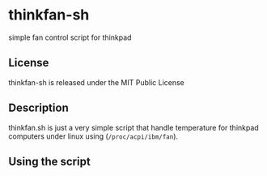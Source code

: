 thinkfan-sh
===========

simple fan control script for thinkpad

## License ###

thinkfan-sh is released under the MIT Public License

## Description ##

thinkfan.sh is just a very simple script that handle temperature 
for thinkpad computers under linux using (``/proc/acpi/ibm/fan``).

## Using the script ##

